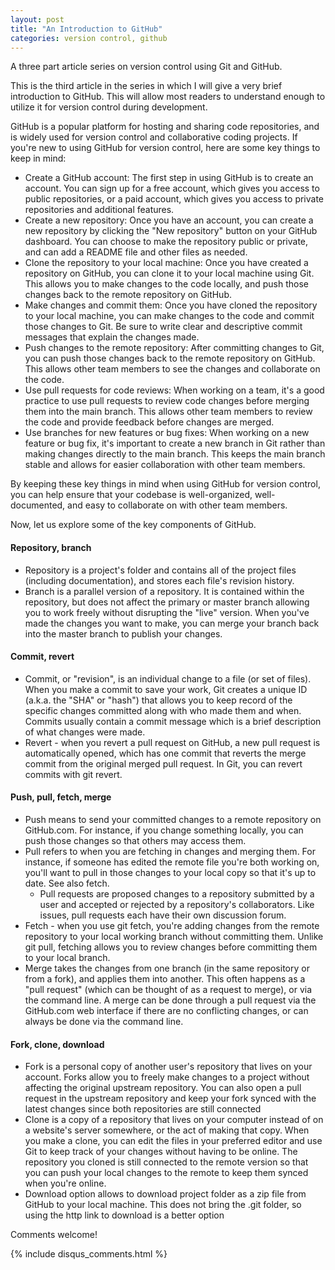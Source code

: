 ```yaml
---
layout: post
title: "An Introduction to GitHub"
categories: version control, github
---
```

A three part article series on version control using Git and GitHub. 

This is the third article in the series in which I will give a very brief introduction to GitHub. This will allow most readers to understand enough to utilize it for version control during development. 

GitHub is a popular platform for hosting and sharing code repositories, and is widely used for version control and collaborative coding projects. If you're new to using GitHub for version control, here are some key things to keep in mind:

- Create a GitHub account: The first step in using GitHub is to create an account. You can sign up for a free account, which gives you access to public repositories, or a paid account, which gives you access to private repositories and additional features.
- Create a new repository: Once you have an account, you can create a new repository by clicking the "New repository" button on your GitHub dashboard. You can choose to make the repository public or private, and can add a README file and other files as needed.
- Clone the repository to your local machine: Once you have created a repository on GitHub, you can clone it to your local machine using Git. This allows you to make changes to the code locally, and push those changes back to the remote repository on GitHub.
- Make changes and commit them: Once you have cloned the repository to your local machine, you can make changes to the code and commit those changes to Git. Be sure to write clear and descriptive commit messages that explain the changes made.
- Push changes to the remote repository: After committing changes to Git, you can push those changes back to the remote repository on GitHub. This allows other team members to see the changes and collaborate on the code.
- Use pull requests for code reviews: When working on a team, it's a good practice to use pull requests to review code changes before merging them into the main branch. This allows other team members to review the code and provide feedback before changes are merged.
- Use branches for new features or bug fixes: When working on a new feature or bug fix, it's important to create a new branch in Git rather than making changes directly to the main branch. This keeps the main branch stable and allows for easier collaboration with other team members.

By keeping these key things in mind when using GitHub for version control, you can help ensure that your codebase is well-organized, well-documented, and easy to collaborate on with other team members.

Now, let us explore some of the key components of GitHub. 

#### Repository, branch
- Repository is a project's folder and contains all of the project files (including documentation), and stores each file's revision history.
- Branch is a parallel version of a repository. It is contained within the repository, but does not affect the primary or master branch allowing you to work freely without disrupting the "live" version. When you've made the changes you want to make, you can merge your branch back into the master branch to publish your changes.

#### Commit, revert
- Commit, or "revision", is an individual change to a file (or set of files). When you make a commit to save your work, Git creates a unique ID (a.k.a. the "SHA" or "hash") that allows you to keep record of the specific changes committed along with who made them and when. Commits usually contain a commit message which is a brief description of what changes were made.
- Revert - when you revert a pull request on GitHub, a new pull request is automatically opened, which has one commit that reverts the merge commit from the original merged pull request. In Git, you can revert commits with git revert.

#### Push, pull, fetch, merge
- Push means to send your committed changes to a remote repository on GitHub.com. For instance, if you change something locally, you can push those changes so that others may access them.
- Pull refers to when you are fetching in changes and merging them. For instance, if someone has edited the remote file you're both working on, you'll want to pull in those changes to your local copy so that it's up to date. See also fetch.
	- Pull requests are proposed changes to a repository submitted by a user and accepted or rejected by a repository's collaborators. Like issues, pull requests each have their own discussion forum.
- Fetch - when you use git fetch, you're adding changes from the remote repository to your local working branch without committing them. Unlike git pull, fetching allows you to review changes before committing them to your local branch.
- Merge takes the changes from one branch (in the same repository or from a fork), and applies them into another. This often happens as a "pull request" (which can be thought of as a request to merge), or via the command line. A merge can be done through a pull request via the GitHub.com web interface if there are no conflicting changes, or can always be done via the command line.

#### Fork, clone, download
- Fork is a personal copy of another user's repository that lives on your account. Forks allow you to freely make changes to a project without affecting the original upstream repository. You can also open a pull request in the upstream repository and keep your fork synced with the latest changes since both repositories are still connected
- Clone is a copy of a repository that lives on your computer instead of on a website's server somewhere, or the act of making that copy. When you make a clone, you can edit the files in your preferred editor and use Git to keep track of your changes without having to be online. The repository you cloned is still connected to the remote version so that you can push your local changes to the remote to keep them synced when you're online.
- Download option allows to download project folder as a zip file from GitHub to your local machine. This does not bring the .git folder, so using the http link to download is a better option

Comments welcome!

{% include disqus_comments.html %}
